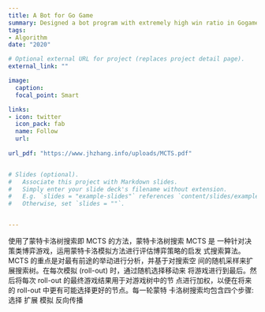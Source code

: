 ```yaml
---
title: A Bot for Go Game
summary: Designed a bot program with extremely high win ratio in Gogame using Monte Carlo tree search(MCTS).
tags:
- Algorithm
date: "2020"

# Optional external URL for project (replaces project detail page).
external_link: ""

image:
  caption: 
  focal_point: Smart

links:
- icon: twitter
  icon_pack: fab
  name: Follow
  url: 
  
url_pdf: "https://www.jhzhang.info/uploads/MCTS.pdf"


# Slides (optional).
#   Associate this project with Markdown slides.
#   Simply enter your slide deck's filename without extension.
#   E.g. `slides = "example-slides"` references `content/slides/example-slides.md`.
#   Otherwise, set `slides = ""`.


---
```


使用了蒙特卡洛树搜索即 MCTS 的方法，蒙特卡洛树搜索 MCTS 是
一种针对决策类博弈游戏，运用蒙特卡洛模拟方法进行评估博弈策略的启发
式搜索算法。MCTS 的重点是对最有前途的举动进行分析，并基于对搜索空
间的随机采样来扩展搜索树。在每次模拟 (roll-out) 时，通过随机选择移动来
将游戏进行到最后。然后将每次 roll-out 的最终游戏结果用于对游戏树中的节
点进行加权，以便在将来的 roll-out 中更有可能选择更好的节点。每一轮蒙特
卡洛树搜索均包含四个步骤: 选择 扩展 模拟 反向传播
